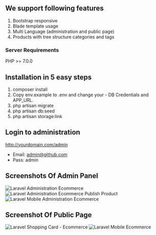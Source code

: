 ## We support following features
1. Bootstrap responsive
2. Blade template usage
3. Multi Language (administration and public page) 
4. Products with tree structure categories and tags

### Server Requirements
PHP >= 7.0.0

## Installation in 5 easy steps
1. composer install
2. Copy env.example to .env and change your - DB Credentials and APP_URL.
3. php artisan migrate
4. php artisan db:seed
5. php artisan storage:link

## Login to administration
http://yourdomain.com/admin
* Email: admin@github.com
* Pass: admin

## Screenshots Of Admin Panel
![Laravel Administration Ecommerce](https://raw.githubusercontent.com/kirilkirkov/Shopping-Cart-Solution-Laravel/master/github/fullsize_admin.jpg "Laravel Administration Ecommerce")
![Laravel Administration Ecommerce Publish Product](https://raw.githubusercontent.com/kirilkirkov/Shopping-Cart-Solution-Laravel/master/github/publish-product.png "Laravel Administration Ecommerce Publish Product")
![Laravel Mobile Administration Ecommerce](https://raw.githubusercontent.com/kirilkirkov/Shopping-Cart-Solution-Laravel/master/github/mobile_admin.jpg "Laravel Mobile Administration Ecommerce")

## Screenshot Of Public Page
![Laravel Shopping Card - Ecommerce](https://raw.githubusercontent.com/kirilkirkov/Shopping-Cart-Solution-Laravel/master/github/desctop-public.jpg "Laravel Shopping Card - Ecommerce")
![Laravel Mobile Ecommerce](https://raw.githubusercontent.com/kirilkirkov/Shopping-Cart-Solution-Laravel/master/github/mobile-public.jpg "Laravel Mobile Ecommerce")
